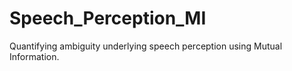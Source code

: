 # Speech_Perception_MI
Quantifying ambiguity underlying speech perception using Mutual Information.
